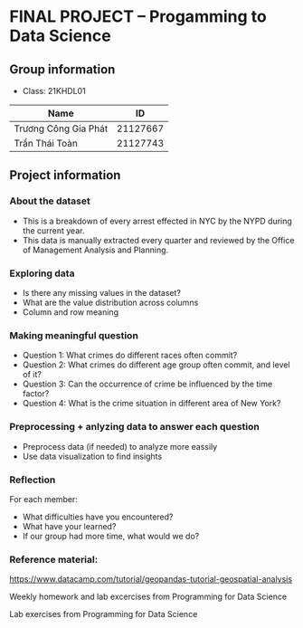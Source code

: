 # FINAL PROJECT – Progamming to Data Science

## Group information

* Class: 21KHDL01

| Name              | ID       |
|-------------------|----------|
| Trương Công Gia Phát |21127667|
| Trần Thái Toàn  | 21127743 |

## Project information

### About the dataset

* This is a breakdown of every arrest effected in NYC by the NYPD during the current year.
* This data is manually extracted every quarter and reviewed by the Office of Management Analysis and Planning.

### Exploring data

* Is there any missing values in the dataset?
* What are the value distribution across columns
* Column and row meaning

### Making meaningful question

* Question 1: What crimes do different races often commit?
* Question 2: What crimes do different age group often commit, and level of it? 
* Question 3: Can the occurrence of crime be influenced by the time factor?
* Question 4: What is the crime situation in different area of New York?

### Preprocessing + anlyzing data to answer each question
* Preprocess data (if needed) to analyze more eassily
* Use data visualization to find insights

### Reflection
For each member:
* What difficulties have you encountered?
* What have your learned?
* If our group had more time, what would we do?

### Reference material:
https://www.datacamp.com/tutorial/geopandas-tutorial-geospatial-analysis

Weekly homework and lab excercises from Programming for Data Science

Lab exercises from Programming for Data Science
